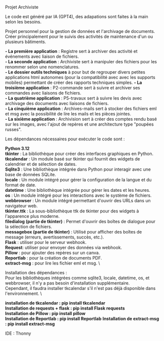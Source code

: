 Projet Archiviste

Le code est généré par IA (GPT4), des adapations sont faites à la main selon les besoins. 

Projet personnel pour la gestion de données et l'archivage de documents. \
Créer principalement pour le suivis des activités de maintenance d'un ou plusieurs bâtiments. 

**- La première application** : Registre sert à archiver des activité et événements avec liaison de fichiers. \
**- La seconde application** : Archiviste sert à manipuler des fichiers pour les renommer selon une nomenclatures. \
**- Le dossier outils techniques** à pour but de regrouper divers petites applications html autonomes (pour la compatibilité avec avec les supports mobiles) permettant de créer des rapports techniques simples.
**- La troisième application** : P2-commande sert à suivre et archiver ses commandes avec liaisons de fichiers. \
**- La quatrième application** : P5-travaux sert à suivre les devis avec archivage des documents avec liaisons de fichiers. \
**- La cinquième application** : Archives-mails sert à stocker des fichiers eml et msg avec la possibilité de lire les mails et les pièces jointes.\
**- La sixième application** : Archivision sert à créer des comptes rendu basé sur les images, avec l'ajout de repères et une architecture type "poupées russes".

Les dépendances nécessaires pour exécuter le code sont :

**Python 3.12** \
**tkinter** : La bibliothèque pour créer des interfaces graphiques en Python. \
**tkcalendar** : Un module basé sur tkinter qui fournit des widgets de calendrier et de sélection de dates. \
**Sqlite3** : Une bibliothèque intégrée dans Python pour interagir avec une base de données SQLite. \
**locale** : Un module intégré pour gérer la configuration de la langue et du format de date. \
**datetime** : Une bibliothèque intégrée pour gérer les dates et les heures. \
**os** : Un module intégré pour les interactions avec le système de fichiers. \
**webbrowser** : Un module intégré permettant d'ouvrir des URLs dans un navigateur web. \
**tkinter.ttk** : La sous-bibliothèque ttk de tkinter pour des widgets à l'apparence plus moderne. \
**filedialog (partie de tkinter)** : Permet d'ouvrir des boîtes de dialogue pour la sélection de fichiers. \
**messagebox (partie de tkinter)** : Utilisé pour afficher des boîtes de message (erreurs, avertissements, succès, etc.). \
**Flask** : utiliser pour le serveur webhook. \
**Request**: utiliser pour envoyer des données via webhook. \
**Pillow** : pour ajouter des repères sur un canva. \
**Reportlab** : pour la création de documents PDF. \
**extract-msg** : pour lire les fichier eml et msg. \

Installation des dépendances : \
Pour les bibliothèques intégrées comme sqlite3, locale, datetime, os, et webbrowser, il n'y a pas besoin d'installation supplémentaire. \
Cependant, il faudra installer tkcalendar s'il n'est pas déjà disponible dans l'environnement. \

**installation de tkcalendar : pip install tkcalendar** \
**Installation de requests + flask : pip install Flask requests** \
**Installation de Pillow : pip install pillow** \
**Installation de Reportlab : pip install Reportlab**
**Installation de extract-msg : pip install extract-msg**

IDE : Thonny
